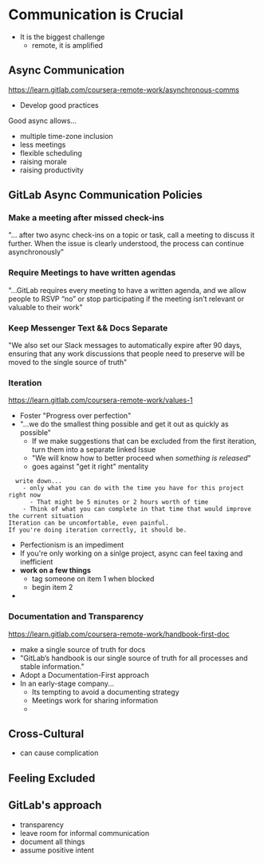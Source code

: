 # Communication is Crucial
- It is the biggest challenge
  - remote, it is amplified

## Async Communication 
https://learn.gitlab.com/coursera-remote-work/asynchronous-comms
- Develop good practices

Good async allows...
- multiple time-zone inclusion
- less meetings
- flexible scheduling
- raising morale
- raising productivity


## GitLab Async Communication Policies
### Make a meeting after missed check-ins  
"... after two async check-ins on a topic or task, call a meeting to discuss it further. When the issue is clearly understood, the process can continue asynchronously"

### Require Meetings to have written agendas
"...GitLab requires every meeting to have a written agenda, and we allow people to RSVP “no” or stop participating if the meeting isn’t relevant or valuable to their work"

### Keep Messenger Text && Docs Separate
"We also set our Slack messages to automatically expire after 90 days, ensuring that any work discussions that people need to preserve will be moved to the single source of truth"

### Iteration
https://learn.gitlab.com/coursera-remote-work/values-1
- Foster "Progress over perfection"
- "...we do the smallest thing possible and get it out as quickly as possible"
  - If we make suggestions that can be excluded from the first iteration, turn them into a separate linked Issue
  - "We will know how to better proceed when _something is released_"
  - goes against "get it right" mentality


```text
  write down... 
    - only what you can do with the time you have for this project right now
      - That might be 5 minutes or 2 hours worth of time 
    - Think of what you can complete in that time that would improve the current situation
Iteration can be uncomfortable, even painful.  
If you're doing iteration correctly, it should be.
```
- Perfectionism is an impediment
- If you're only working on a sinlge project, async can feel taxing and inefficient
- **work on a few things**
  - tag someone on item 1 when blocked
  - begin item 2
- 

### Documentation and Transparency
https://learn.gitlab.com/coursera-remote-work/handbook-first-doc
- make a single source of truth for docs
- "GitLab’s handbook is our single source of truth for all processes and stable information."
- Adopt a Documentation-First approach
- In an early-stage company...
  - Its tempting to avoid a documenting strategy
  - Meetings work for sharing information
  - 



## Cross-Cultural
- can cause complication

## Feeling Excluded

## GitLab's approach
- transparency
- leave room for informal communication
- document all things
- assume positive intent


